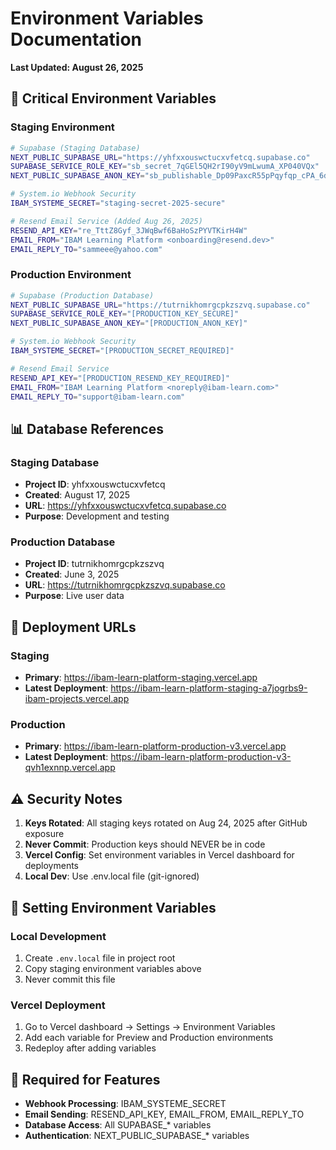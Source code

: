 # Environment Variables Documentation
**Last Updated: August 26, 2025**

## 🔐 Critical Environment Variables

### Staging Environment
```bash
# Supabase (Staging Database)
NEXT_PUBLIC_SUPABASE_URL="https://yhfxxouswctucxvfetcq.supabase.co"
SUPABASE_SERVICE_ROLE_KEY="sb_secret_7qGEl5QH2rI90yV9mLwumA_XP040VQx"
NEXT_PUBLIC_SUPABASE_ANON_KEY="sb_publishable_Dp09PaxcR55pPqyfqp_cPA_6d4JLbQX"

# System.io Webhook Security
IBAM_SYSTEME_SECRET="staging-secret-2025-secure"

# Resend Email Service (Added Aug 26, 2025)
RESEND_API_KEY="re_TttZ8Gyf_3JWqBwf6BaHoSzPYVTKirH4W"
EMAIL_FROM="IBAM Learning Platform <onboarding@resend.dev>"
EMAIL_REPLY_TO="sammeee@yahoo.com"
```

### Production Environment
```bash
# Supabase (Production Database)
NEXT_PUBLIC_SUPABASE_URL="https://tutrnikhomrgcpkzszvq.supabase.co"
SUPABASE_SERVICE_ROLE_KEY="[PRODUCTION_KEY_SECURE]"
NEXT_PUBLIC_SUPABASE_ANON_KEY="[PRODUCTION_ANON_KEY]"

# System.io Webhook Security
IBAM_SYSTEME_SECRET="[PRODUCTION_SECRET_REQUIRED]"

# Resend Email Service
RESEND_API_KEY="[PRODUCTION_RESEND_KEY_REQUIRED]"
EMAIL_FROM="IBAM Learning Platform <noreply@ibam-learn.com>"
EMAIL_REPLY_TO="support@ibam-learn.com"
```

## 📊 Database References

### Staging Database
- **Project ID**: yhfxxouswctucxvfetcq
- **Created**: August 17, 2025
- **URL**: https://yhfxxouswctucxvfetcq.supabase.co
- **Purpose**: Development and testing

### Production Database  
- **Project ID**: tutrnikhomrgcpkzszvq
- **Created**: June 3, 2025
- **URL**: https://tutrnikhomrgcpkzszvq.supabase.co
- **Purpose**: Live user data

## 🚀 Deployment URLs

### Staging
- **Primary**: https://ibam-learn-platform-staging.vercel.app
- **Latest Deployment**: https://ibam-learn-platform-staging-a7jogrbs9-ibam-projects.vercel.app

### Production
- **Primary**: https://ibam-learn-platform-production-v3.vercel.app
- **Latest Deployment**: https://ibam-learn-platform-production-v3-qvh1exnnp.vercel.app

## ⚠️ Security Notes

1. **Keys Rotated**: All staging keys rotated on Aug 24, 2025 after GitHub exposure
2. **Never Commit**: Production keys should NEVER be in code
3. **Vercel Config**: Set environment variables in Vercel dashboard for deployments
4. **Local Dev**: Use .env.local file (git-ignored)

## 🔧 Setting Environment Variables

### Local Development
1. Create `.env.local` file in project root
2. Copy staging environment variables above
3. Never commit this file

### Vercel Deployment
1. Go to Vercel dashboard → Settings → Environment Variables
2. Add each variable for Preview and Production environments
3. Redeploy after adding variables

## 🎯 Required for Features

- **Webhook Processing**: IBAM_SYSTEME_SECRET
- **Email Sending**: RESEND_API_KEY, EMAIL_FROM, EMAIL_REPLY_TO
- **Database Access**: All SUPABASE_* variables
- **Authentication**: NEXT_PUBLIC_SUPABASE_* variables